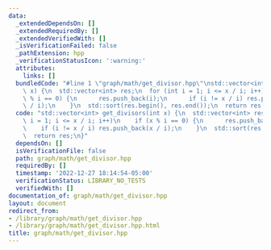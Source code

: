 ```yaml
---
data:
  _extendedDependsOn: []
  _extendedRequiredBy: []
  _extendedVerifiedWith: []
  _isVerificationFailed: false
  _pathExtension: hpp
  _verificationStatusIcon: ':warning:'
  attributes:
    links: []
  bundledCode: "#line 1 \"graph/math/get_divisor.hpp\"\nstd::vector<int> get_divisors(int\
    \ x) {\n  std::vector<int> res;\n  for (int i = 1; i <= x / i; i++)\n    if (x\
    \ % i == 0) {\n      res.push_back(i);\n      if (i != x / i) res.push_back(x\
    \ / i);\n    }\n  std::sort(res.begin(), res.end());\n  return res;\n}\n"
  code: "std::vector<int> get_divisors(int x) {\n  std::vector<int> res;\n  for (int\
    \ i = 1; i <= x / i; i++)\n    if (x % i == 0) {\n      res.push_back(i);\n  \
    \    if (i != x / i) res.push_back(x / i);\n    }\n  std::sort(res.begin(), res.end());\n\
    \  return res;\n}"
  dependsOn: []
  isVerificationFile: false
  path: graph/math/get_divisor.hpp
  requiredBy: []
  timestamp: '2022-12-27 18:14:54-05:00'
  verificationStatus: LIBRARY_NO_TESTS
  verifiedWith: []
documentation_of: graph/math/get_divisor.hpp
layout: document
redirect_from:
- /library/graph/math/get_divisor.hpp
- /library/graph/math/get_divisor.hpp.html
title: graph/math/get_divisor.hpp
---
```

